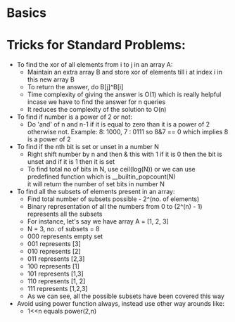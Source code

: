 # Basics
# Tricks for Standard Problems:
- To find the xor of all elements from i to j in an array A:
  - Maintain an extra array B and store xor of elements till i at index i in this new array B
  - To return the answer, do B[j]^B[i]
  - Time complexity of giving the answer is O(1) which is really helpful incase we have to find the answer for n queries
  - It reduces the complexity of the solution to O(n)
- To find if number is a power of 2 or not:
  - Do 'and' of n and n-1 if it is equal to zero than it is a power of 2 otherwise not.
    Example: 8: 1000, 7 : 0111 so 8&7 == 0 which implies 8 is a power of 2
- To find if the nth bit is set or unset in a number N
  - Right shift number by n and then & this with 1 if it is 0 then the bit is unset and if it is 1 then it is set
  - To find total no of bits in N, use ceil(log(N)) or we can use predefined function which is __builtin_popcount(N)   
    it will return the number of set bits in number N
- To find all the subsets of elements present in an array:
  - Find total number of subsets possible - 2^(no. of elements)
  - Binary representation of all the numbers from 0 to (2^(n) - 1) represents all the subsets
  - For instance, let's say we have array A = [1, 2, 3]
  - N = 3, no. of subsets = 8
  - 000 represents empty set
  - 001 represents [3]
  - 010 represents [2]
  - 011 represents [2,3]
  - 100 represents [1]
  - 101 represents [1,3]
  - 110 represents [1, 2]
  - 111 represents [1,2,3]
  - As we can see, all the possible subsets have been covered this way
- Avoid using power function always, instead use other way arounds like:
  - 1<<n equals power(2,n)

